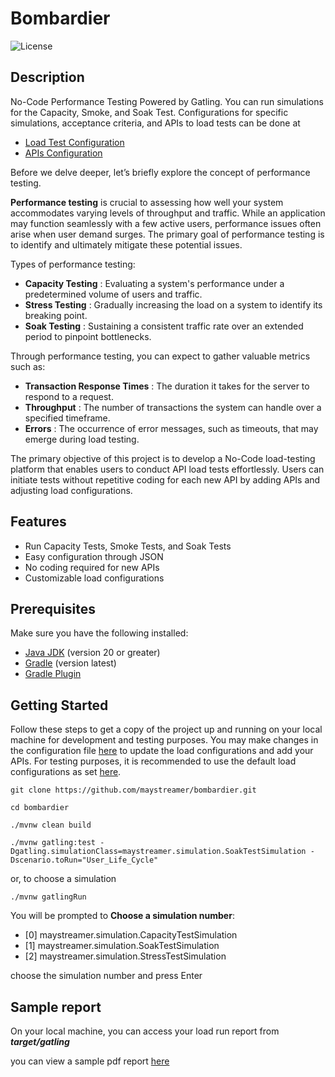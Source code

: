 # Bombardier

![License](https://img.shields.io/badge/license-Apache%202.0-blue.svg)

## Description

No-Code Performance Testing Powered by Gatling. You can run simulations for the Capacity, Smoke, and Soak Test. Configurations for specific simulations, acceptance criteria, and APIs to load tests can be done at
- [Load Test Configuration](https://github.com/maystreamer/bombardier/blob/main/src/test/resources/configuration.json)
- [APIs Configuration](https://github.com/maystreamer/bombardier/blob/main/src/test/resources/apis/apis.json)

Before we delve deeper, let’s briefly explore the concept of performance testing.

**Performance testing** is crucial to assessing how well your system accommodates varying levels of throughput and traffic. While an application may function seamlessly with a few active users, performance issues often arise when user demand surges. The primary goal of performance testing is to identify and ultimately mitigate these potential issues.

Types of performance testing:
- **Capacity Testing**  :  Evaluating a system's performance under a predetermined volume of users and traffic.
- **Stress Testing**    :  Gradually increasing the load on a system to identify its breaking point.
- **Soak Testing**      :  Sustaining a consistent traffic rate over an extended period to pinpoint bottlenecks.

Through performance testing, you can expect to gather valuable metrics such as:
- **Transaction Response Times**  :  The duration it takes for the server to respond to a request.
- **Throughput**                  :  The number of transactions the system can handle over a specified timeframe.
- **Errors**                      :  The occurrence of error messages, such as timeouts, that may emerge during load testing.

The primary objective of this project is to develop a No-Code load-testing platform that enables users to conduct API load tests effortlessly. Users can initiate tests without repetitive coding for each new API by adding APIs and adjusting load configurations.

## Features

- Run Capacity Tests, Smoke Tests, and Soak Tests
- Easy configuration through JSON
- No coding required for new APIs
- Customizable load configurations

## Prerequisites

Make sure you have the following installed:

- [Java JDK](https://openjdk.org/projects/jdk/) (version 20 or greater)
- [Gradle](https://gradle.org/install/) (version latest)
- [Gradle Plugin](https://docs.gatling.io/reference/integrations/build-tools/gradle-plugin/)
  
## Getting Started

Follow these steps to get a copy of the project up and running on your local machine for development and testing purposes.  You may make changes in the configuration file [here](https://github.com/maystreamer/bombardier/blob/main/src/test/resources/apis/apis.json) to update the load configurations and add your APIs. For testing purposes, it is recommended to use the default load configurations as set [here](https://github.com/maystreamer/bombardier/blob/main/src/test/resources/configuration.json).

```
git clone https://github.com/maystreamer/bombardier.git
```

```
cd bombardier
```

```
./mvnw clean build
```

```
./mvnw gatling:test -Dgatling.simulationClass=maystreamer.simulation.SoakTestSimulation -Dscenario.toRun="User_Life_Cycle"
```

or, to choose a simulation

```
./mvnw gatlingRun
```

You will be prompted to **Choose a simulation number**:
- [0] maystreamer.simulation.CapacityTestSimulation
- [1] maystreamer.simulation.SoakTestSimulation
- [2] maystreamer.simulation.StressTestSimulation

choose the simulation number and press Enter

## Sample report
On your local machine, you can access your load run report from ***target/gatling***

you can view a sample pdf report [here](https://github.com/maystreamer/bombardier/blob/main/Gatling_Capacity_Report.pdf)
